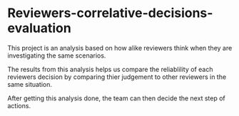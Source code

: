 # Reviewers-correlative-decisions-evaluation
This project is an analysis based on how alike reviewers think when they are investigating the same scenarios. 

The results from this analysis helps us compare the reliablility of each reviewers decision by comparing thier judgement to other reviewers in the same situation.

After getting this analysis done, the team can then decide the next step of actions.
